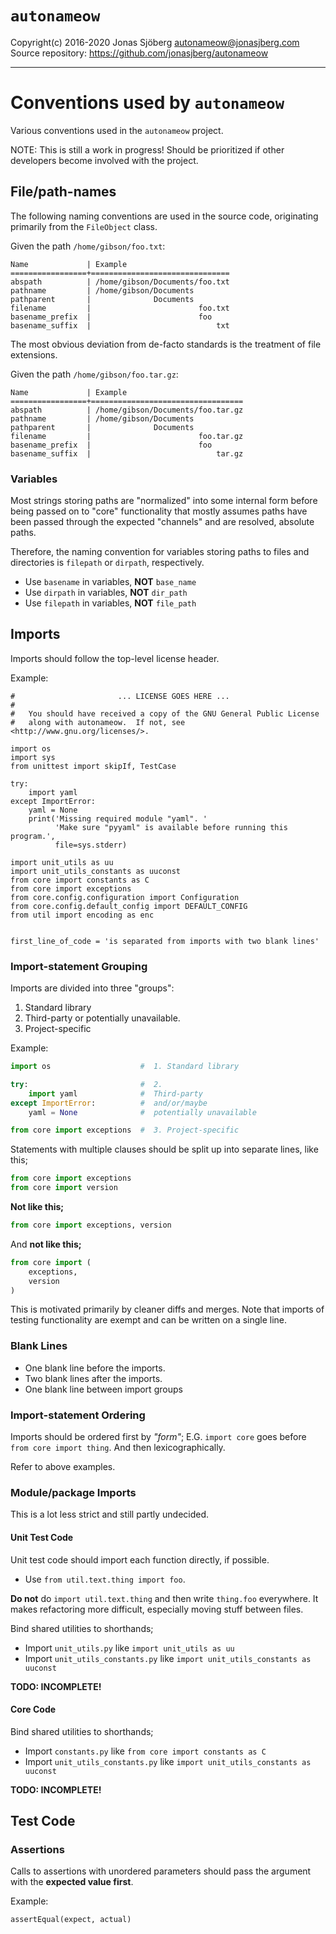 `autonameow`
============
Copyright(c) 2016-2020 Jonas Sjöberg <autonameow@jonasjberg.com>  
Source repository: <https://github.com/jonasjberg/autonameow>

--------------------------------------------------------------------------------

Conventions used by `autonameow`
================================
Various conventions used in the `autonameow` project.

NOTE: This is still a work in progress!
Should be prioritized if other developers become involved with the project.


File/path-names
----------------
The following naming conventions are used in the source code, originating
primarily from the `FileObject` class.


Given the path `/home/gibson/foo.txt`:

```
Name             | Example
=================+===============================
abspath          | /home/gibson/Documents/foo.txt
pathname         | /home/gibson/Documents
pathparent       |              Documents
filename         |                        foo.txt
basename_prefix  |                        foo
basename_suffix  |                            txt
```


The most obvious deviation from de-facto standards is the treatment of file
extensions.


Given the path `/home/gibson/foo.tar.gz`:

```
Name             | Example
=================+==================================
abspath          | /home/gibson/Documents/foo.tar.gz
pathname         | /home/gibson/Documents
pathparent       |              Documents
filename         |                        foo.tar.gz
basename_prefix  |                        foo
basename_suffix  |                            tar.gz
```


### Variables
Most strings storing paths are "normalized" into some internal form before
being passed on to "core" functionality that mostly assumes paths have been
passed through the expected "channels" and are resolved, absolute paths.

Therefore, the naming convention for variables storing paths to files and
directories is `filepath` or `dirpath`, respectively.

* Use `basename` in variables, __NOT__ `base_name`
* Use `dirpath` in variables, __NOT__ `dir_path`
* Use `filepath` in variables, __NOT__ `file_path`



<!-- TODO: Document naming convention for mapping converting extensions to MIME-types. -->

Imports
-------
Imports should follow the top-level license header.

Example:
```
#                       ... LICENSE GOES HERE ...
#
#   You should have received a copy of the GNU General Public License
#   along with autonameow.  If not, see <http://www.gnu.org/licenses/>.

import os
import sys
from unittest import skipIf, TestCase

try:
    import yaml
except ImportError:
    yaml = None
    print('Missing required module "yaml". '
          'Make sure "pyyaml" is available before running this program.',
          file=sys.stderr)

import unit_utils as uu
import unit_utils_constants as uuconst
from core import constants as C
from core import exceptions
from core.config.configuration import Configuration
from core.config.default_config import DEFAULT_CONFIG
from util import encoding as enc


first_line_of_code = 'is separated from imports with two blank lines'
```


### Import-statement Grouping
Imports are divided into three "groups":

1. Standard library
2. Third-party or potentially unavailable.
3. Project-specific

Example:
```python
import os                    #  1. Standard library

try:                         #  2.
    import yaml              #  Third-party
except ImportError:          #  and/or/maybe
    yaml = None              #  potentially unavailable

from core import exceptions  #  3. Project-specific
```

Statements with multiple clauses should be split up into separate lines, like this;
```python
from core import exceptions
from core import version
```
__Not like this;__
```python
from core import exceptions, version
```
And __not like this;__
```python
from core import (
    exceptions,
    version
)
```

This is motivated primarily by cleaner diffs and merges.
Note that imports of testing functionality are exempt and can be written on a
single line.



### Blank Lines

* One blank line before the imports.
* Two blank lines after the imports.
* One blank line between import groups


### Import-statement Ordering
Imports should be ordered first by *"form"*; E.G. `import core`
goes before `from core import thing`. And then lexicographically.

Refer to above examples.


### Module/package Imports
This is a lot less strict and still partly undecided.


#### Unit Test Code
Unit test code should import each function directly, if possible.

* Use `from util.text.thing import foo`.

__Do not__ do `import util.text.thing` and then write `thing.foo` everywhere.
It makes refactoring more difficult, especially moving stuff between files.

Bind shared utilities to shorthands;

* Import `unit_utils.py` like `import unit_utils as uu`
* Import `unit_utils_constants.py` like `import unit_utils_constants as uuconst`

__TODO: INCOMPLETE!__


#### Core Code
Bind shared utilities to shorthands;

* Import `constants.py` like `from core import constants as C`
* Import `unit_utils_constants.py` like `import unit_utils_constants as uuconst`


__TODO: INCOMPLETE!__


Test Code
---------

### Assertions
Calls to assertions with unordered parameters should pass the argument with the
__expected value first__.

Example:
```python
assertEqual(expect, actual)
```
